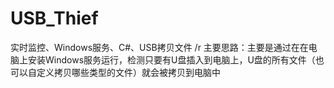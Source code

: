 # USB_Thief
  实时监控、Windows服务、C#、USB拷贝文件 /r
  主要思路：主要是通过在在电脑上安装Windows服务运行，检测只要有U盘插入到电脑上，U盘的所有文件（也可以自定义拷贝哪些类型的文件）就会被拷贝到电脑中
